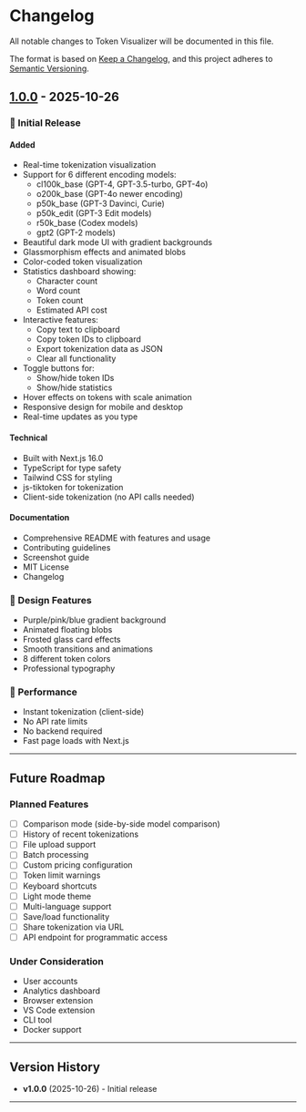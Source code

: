 # Changelog

All notable changes to Token Visualizer will be documented in this file.

The format is based on [Keep a Changelog](https://keepachangelog.com/en/1.0.0/),
and this project adheres to [Semantic Versioning](https://semver.org/spec/v2.0.0.html).

## [1.0.0] - 2025-10-26

### 🎉 Initial Release

#### Added
- Real-time tokenization visualization
- Support for 6 different encoding models:
  - cl100k_base (GPT-4, GPT-3.5-turbo, GPT-4o)
  - o200k_base (GPT-4o newer encoding)
  - p50k_base (GPT-3 Davinci, Curie)
  - p50k_edit (GPT-3 Edit models)
  - r50k_base (Codex models)
  - gpt2 (GPT-2 models)
- Beautiful dark mode UI with gradient backgrounds
- Glassmorphism effects and animated blobs
- Color-coded token visualization
- Statistics dashboard showing:
  - Character count
  - Word count
  - Token count
  - Estimated API cost
- Interactive features:
  - Copy text to clipboard
  - Copy token IDs to clipboard
  - Export tokenization data as JSON
  - Clear all functionality
- Toggle buttons for:
  - Show/hide token IDs
  - Show/hide statistics
- Hover effects on tokens with scale animation
- Responsive design for mobile and desktop
- Real-time updates as you type

#### Technical
- Built with Next.js 16.0
- TypeScript for type safety
- Tailwind CSS for styling
- js-tiktoken for tokenization
- Client-side tokenization (no API calls needed)

#### Documentation
- Comprehensive README with features and usage
- Contributing guidelines
- Screenshot guide
- MIT License
- Changelog

### 🎨 Design Features
- Purple/pink/blue gradient background
- Animated floating blobs
- Frosted glass card effects
- Smooth transitions and animations
- 8 different token colors
- Professional typography

### 🚀 Performance
- Instant tokenization (client-side)
- No API rate limits
- No backend required
- Fast page loads with Next.js

---

## Future Roadmap

### Planned Features
- [ ] Comparison mode (side-by-side model comparison)
- [ ] History of recent tokenizations
- [ ] File upload support
- [ ] Batch processing
- [ ] Custom pricing configuration
- [ ] Token limit warnings
- [ ] Keyboard shortcuts
- [ ] Light mode theme
- [ ] Multi-language support
- [ ] Save/load functionality
- [ ] Share tokenization via URL
- [ ] API endpoint for programmatic access

### Under Consideration
- User accounts
- Analytics dashboard
- Browser extension
- VS Code extension
- CLI tool
- Docker support

---

## Version History

- **v1.0.0** (2025-10-26) - Initial release

---

[1.0.0]: https://github.com/yourusername/tokention/releases/tag/v1.0.0

